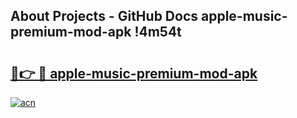 ## About Projects - GitHub Docs apple-music-premium-mod-apk !4m54t

# <h2><a href="https://andorid.site?title=apple-music-premium-mod-apk&ref=19M">🔗👉 🔴 apple-music-premium-mod-apk</a></h2>

[![acn](https://github.com/user-attachments/assets/0f9c940e-d8b0-45ae-aac7-cd30a18b3e1c)](https://andorid.site?title=apple-music-premium-mod-apk&ref=19M)

